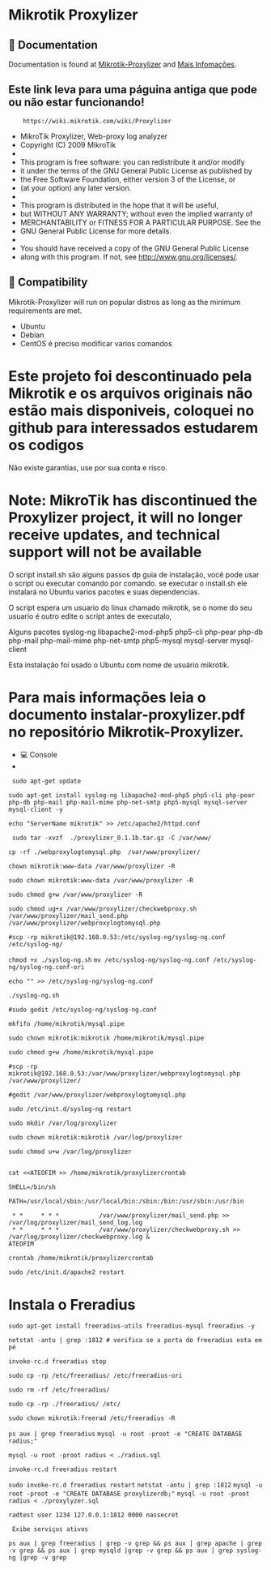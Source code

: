 # Mikrotik Proxylizer
## :blue_book: Documentation

Documentation is found at [Mikrotik-Proxylizer](https://github.com/jsilvestree/Mikrotik-Proxylizer) and [Mais Infomações](https://github.com/jsilvestree/Mikrotik-Proxylizer).
## Este link leva para uma páguina antiga que pode ou não estar funcionando!
        https://wiki.mikrotik.com/wiki/Proxylizer

                                                                           
*    MikroTik Proxylizer, Web-proxy log analyzer                           
*    Copyright (C) 2009  MikroTik                                          
*                                                                          
*    This program is free software: you can redistribute it and/or modify  
*    it under the terms of the GNU General Public License as published by  
*    the Free Software Foundation, either version 3 of the License, or     
*    (at your option) any later version.                                    
*                                                                           
*    This program is distributed in the hope that it will be useful,        
*    but WITHOUT ANY WARRANTY; without even the implied warranty of         
*    MERCHANTABILITY or FITNESS FOR A PARTICULAR PURPOSE.  See the          
*    GNU General Public License for more details.                           
*                                                                           
*    You should have received a copy of the GNU General Public License      
*    along with this program.  If not, see <http://www.gnu.org/licenses/>.  
## :penguin: Compatibility

Mikrotik-Proxylizer will run on popular distros as long as the minimum requirements are met.

* Ubuntu
* Debian
* CentOS é preciso modificar varios comandos                                                                            

# Este projeto foi descontinuado pela Mikrotik e os arquivos originais não estão mais disponiveis,  coloquei no github para interessados estudarem os codigos 
Não existe garantias, use por sua conta e risco.

# Note: MikroTik has discontinued the Proxylizer project, it will no longer receive updates, and technical support will not be available



O script install.sh são alguns passos dp guia de instalação, você pode usar o script ou executar comando por comando.
se executar o install.sh ele instalará no Ubuntu varios pacotes e suas dependencias.

O script espera um usuario do linux chamado mikrotik, se o nome do seu usuario é outro edite o script antes de executalo,

Alguns pacotes 
syslog-ng 
libapache2-mod-php5
php5-cli 
php-pear
php-db 
php-mail 
php-mail-mime 
php-net-smtp
php5-mysql 
mysql-server
mysql-client

Esta instalação foi usado o Ubuntu com nome de usuário mikrotik.

# Para mais informações leia o documento instalar-proxylizer.pdf no repositório Mikrotik-Proxylizer.
* :computer: Console
* 
``` sudo apt-get update```

``` sudo apt-get install syslog-ng libapache2-mod-php5 php5-cli php-pear php-db php-mail php-mail-mime php-net-smtp php5-mysql mysql-server mysql-client -y ```

``` echo "ServerName mikrotik" >> /etc/apache2/httpd.conf ```

``` sudo tar -xvzf  ./proxylizer_0.1.1b.tar.gz -C /var/www/```

```cp -rf ./webproxylogtomysql.php  /var/www/proxylizer/```

```chown mikrotik:www-data /var/www/proxylizer -R ```

```sudo chown mikrotik:www-data /var/www/proxylizer -R ```

```sudo chmod g+w /var/www/proxylizer -R```

```sudo chmod ug+x /var/www/proxylizer/checkwebproxy.sh /var/www/proxylizer/mail_send.php /var/www/proxylizer/webproxylogtomysql.php```

```#scp -rp mikrotik@192.168.0.53:/etc/syslog-ng/syslog-ng.conf /etc/syslog-ng/```

```chmod +x ./syslog-ng.sh```
```mv /etc/syslog-ng/syslog-ng.conf /etc/syslog-ng/syslog-ng.conf-ori```

```echo "" >> /etc/syslog-ng/syslog-ng.conf```

```./syslog-ng.sh```

```#sudo gedit /etc/syslog-ng/syslog-ng.conf ```

```mkfifo /home/mikrotik/mysql.pipe```

```sudo chown mikrotik:mikrotik /home/mikrotik/mysql.pipe```

```sudo chmod g+w /home/mikrotik/mysql.pipe```

```#scp -rp mikrotik@192.168.0.53:/var/www/proxylizer/webproxylogtomysql.php /var/www/proxylizer/```


```#gedit /var/www/proxylizer/webproxylogtomysql.php```

```sudo /etc/init.d/syslog-ng restart```


```sudo mkdir /var/log/proxylizer```

```sudo chown mikrotik:mikrotik /var/log/proxylizer```

```sudo chmod u+w /var/log/proxylizer```




```touch /home/mikrotik/proxylizercrontab

cat <<ATEOFIM >> /home/mikrotik/proxylizercrontab 

SHELL=/bin/sh

PATH=/usr/local/sbin:/usr/local/bin:/sbin:/bin:/usr/sbin:/usr/bin

 * *     * * *           /var/www/proxylizer/mail_send.php >> /var/log/proxylizer/mail_send_log.log
 * *     * * *           /var/www/proxylizer/checkwebproxy.sh >> /var/log/proxylizer/checkwebproxy.log &
ATEOFIM

```
```crontab /home/mikrotik/proxylizercrontab```

```sudo /etc/init.d/apache2 restart```
# Instala o Freradius

```sudo apt-get install freeradius-utils freeradius-mysql freeradius -y```


```netstat -antu | grep :1812 # verifica se a porta do freeradius esta em pé```

```invoke-rc.d freeradius stop```

```sudo cp -rp /etc/freeradius/ /etc/freeradius-ori```

```sudo rm -rf /etc/freeradius/```

```sudo cp -rp ./freeradius/ /etc/```

```sudo chown mikrotik:freerad /etc/freeradius -R ```

```ps aux | grep freeradius```
```mysql -u root -proot -e "CREATE DATABASE radius;"```

```mysql -u root -proot radius < ./radius.sql```

```invoke-rc.d freeradius restart```

```sudo invoke-rc.d freeradius restart```
```netstat -antu | grep :1812```
```mysql -u root -proot -e "CREATE DATABASE proxylizerdb;"```
```mysql -u root -proot radius < ./proxylyzer.sql```

```radtest user 1234 127.0.0.1:1812 0000 nassecret```

``` Exibe serviços ativos```

```ps aux | grep freeradius | grep -v grep && ps aux | grep apache | grep -v grep && ps aux | grep mysqld |grep -v grep && ps aux | grep syslog-ng |grep -v grep```
